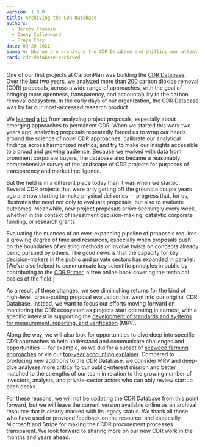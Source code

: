 ```yaml
---
version: 1.0.0
title: Archiving the CDR Database
authors:
  - Jeremy Freeman
  - Danny Cullenward
  - Freya Chay
date: 09-20-2022
summary: Why we are archiving the CDR Database and shifting our attention to other priorities in the carbon removal ecosystem.
card: cdr-database-archived
---
```


One of our first projects at CarbonPlan was building the [CDR Database](https://carbonplan.org/research/cdr-database). Over the last two years, we analyzed more than 200 carbon dioxide removal (CDR) proposals, across a wide range of approaches, with the goal of bringing more openness, transparency, and accountability to the carbon removal ecosystem. In the early days of our organization, the CDR Database was by far our most-accessed research product.

We [learned](https://carbonplan.org/research/stripe-2020-insights) [a](https://carbonplan.org/research/microsoft-2021-insights) [lot](https://carbonplan.org/research/stripe-2021-insights) from analyzing project proposals, especially about emerging approaches to permanent CDR. When we started this work two years ago, analyzing proposals repeatedly forced us to wrap our heads around the science of novel CDR approaches, calibrate our analytical findings across harmonized metrics, and try to make our insights accessible to a broad and growing audience. Because we worked with data from prominent corporate buyers, the database also became a reasonably comprehensive survey of the landscape of CDR projects for purposes of transparency and market intelligence.

But the field is in a different place today than it was when we started. Several CDR projects that were only getting off the ground a couple years ago are now starting to make physical deliveries — progress that, for us, illustrates the need not only to evaluate proposals, but also to evaluate outcomes. Meanwhile, new project proposals arrive seemingly every week, whether in the context of investment decision-making, catalytic corporate funding, or research grants.

Evaluating the nuances of an ever-expanding pipeline of proposals requires a growing degree of time and resources, especially when proposals push on the boundaries of existing methods or involve twists on concepts already being pursued by others. The good news is that the capacity for key decision-makers in the public and private sectors has expanded in parallel. (We’ve also helped to communicate key scientific principles in public by contributing to the [CDR Primer](https://cdrprimer.org/), a free online book covering the technical basics of the field.)

As a result of these changes, we see diminishing returns for the kind of high-level, cross-cutting proposal evaluation that went into our original CDR Database. Instead, we want to focus our efforts moving forward on monitoring the CDR ecosystem as projects start operating in earnest, with a specific interest in supporting the [development of standards and systems for measurement, reporting, and verification](https://carbonplan.org/research/cdr-verification-explainer) (MRV).

Along the way, we will also look for opportunities to dive deep into specific CDR approaches to help understand and communicate challenges and opportunities — for example, as we did for a subset of [seaweed farming approaches](https://carbonplan.org/research/seaweed-farming-explainer) or via our [ton-year accounting explainer](https://carbonplan.org/research/ton-year-explainer). Compared to producing new additions to the CDR Database, we consider MRV and deep-dive analyses more critical to our public-interest mission and better matched to the strengths of our team in relation to the growing number of investors, analysts, and private-sector actors who can ably review startup pitch decks.

For these reasons, we will not be updating the CDR Database from this point forward, but we will leave the current version available online as an archival resource that is clearly marked with its legacy status. We thank all those who have used or provided feedback on the resource, and especially Microsoft and Stripe for making their CDR procurement processes transparent. We look forward to sharing more on our new CDR work in the months and years ahead.

